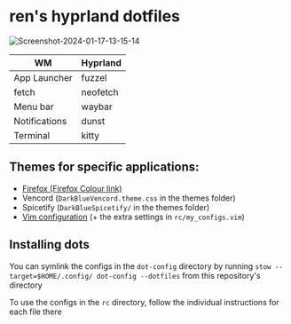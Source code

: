 # ren's hyprland dotfiles

![Screenshot-2024-01-17-13-15-14](https://github.com/redpenguinyt/dots/assets/79577742/bf3c08cb-91da-4448-9d6c-67b3f6752d20)

|WM|Hyprland|
|---|-----|
|App Launcher|fuzzel|
|fetch|neofetch|
|Menu bar|waybar|
|Notifications|dunst|
|Terminal|kitty|

## Themes for specific applications:
- [Firefox (Firefox Colour link)](https://color.firefox.com/?theme=XQAAAAIYAQAAAAAAAABBKYhm849SCia2CaaEGccwS-xMDPr07qaHbYNzVWm9pdZWuSbUxoTOwv_PHaC7hs1paoxg9q2vdsZDln5DctMZmmL1UI1JbR4fWnRJS8bfXxdFI48Kct99Z2HeyLd4RKyMcqENeGj7h1bTVwy63HVQKGnpelOaRbKvv97WTCbVF_B58uXyzS2SdnF_0GUgJbxqkHn1V21oltSJcgsGynGlqfCRxh4qqIB6_bAJJKztQv_0YFU0)
- Vencord (`DarkBlueVencord.theme.css` in the themes folder)
- Spicetify (`DarkBlueSpicetify/` in the themes folder)
- [Vim configuration](https://github.com/amix/vimrc) (+ the extra settings in `rc/my_configs.vim`)

## Installing dots
You can symlink the configs in the `dot-config` directory by running `stow --target=$HOME/.config/ dot-config --dotfiles` from this repository's directory

To use the configs in the `rc` directory, follow the individual instructions for each file there